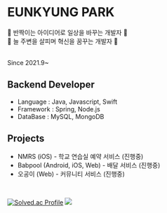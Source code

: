 # EUNKYUNG PARK

🌱 반짝이는 아이디어로 일상을 바꾸는 개발자 🌱
<br>
🌱  늘 주변을 살피며 혁신을 꿈꾸는 개발자  🌱

<br>
Since 2021.9~

## Backend Developer

- Language : Java, Javascript, Swift
- Framework : Spring, Node.js
- DataBase : MySQL, MongoDB

## Projects

- NMRS (iOS) - 학교 연습실 예약 서비스 (진행중)
- Babpool (Android, iOS, Web) - 배달 서비스 (진행중)
- 오공이 (Web) - 커뮤니티 서비스 (진행중)

<br>

<div align="start">


[![Solved.ac Profile](http://mazassumnida.wtf/api/v2/generate_badge?boj=dmsrud1501222)](https://solved.ac/dmsrud1501222/) <img src="http://mazandi.herokuapp.com/api?handle=dmsrud1501222&theme=dark"/>

<!--
**Coster97/Coster97** is a ✨ _special_ ✨ repository because its `README.md` (this file) appears on your GitHub profile.

Here are some ideas to get you started:

- 🔭 I’m currently working on ...
- 🌱 I’m currently learning ...
- 👯 I’m looking to collaborate on ...
- 🤔 I’m looking for help with ...
- 💬 Ask me about ...
- 📫 How to reach me: ...
- 😄 Pronouns: ...
- ⚡ Fun fact: ...
-->
